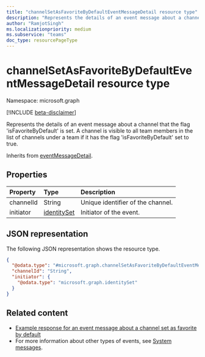 ```yaml
---
title: "channelSetAsFavoriteByDefaultEventMessageDetail resource type"
description: "Represents the details of an event message about a channel set as favorite by default."
author: "RamjotSingh"
ms.localizationpriority: medium
ms.subservice: "teams"
doc_type: resourcePageType
---
```


# channelSetAsFavoriteByDefaultEventMessageDetail resource type

Namespace: microsoft.graph

[!INCLUDE [beta-disclaimer](../../includes/beta-disclaimer.md)]

Represents the details of an event message about a channel that the flag 'isFavoriteByDefault' is set.
A channel is visible to all team members in the list of channels under a team if it has the flag 'isFavoriteByDefault' set to true.


Inherits from [eventMessageDetail](../resources/eventmessagedetail.md).

## Properties
|Property|Type|Description|
|:---|:---|:---|
|channelId|String|Unique identifier of the channel.|
|initiator|[identitySet](../resources/identityset.md)|Initiator of the event.|

## JSON representation
The following JSON representation shows the resource type.
<!-- {
  "blockType": "resource",
  "@odata.type": "microsoft.graph.channelSetAsFavoriteByDefaultEventMessageDetail",
  "baseType": "microsoft.graph.eventMessageDetail"
}
-->
``` json
{
  "@odata.type": "#microsoft.graph.channelSetAsFavoriteByDefaultEventMessageDetail",
  "channelId": "String",
  "initiator": {
    "@odata.type": "microsoft.graph.identitySet"
  }
}
```


## Related content
- [Example response for an event message about a channel set as favorite by default](/graph/system-messages/#channel-set-as-favorite-by-default)
- For more information about other types of events, see [System messages](/graph/system-messages).
